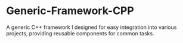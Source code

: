 # Generic-Framework-CPP
A generic C++ framework I designed for easy integration into various projects, providing reusable components for common tasks.
